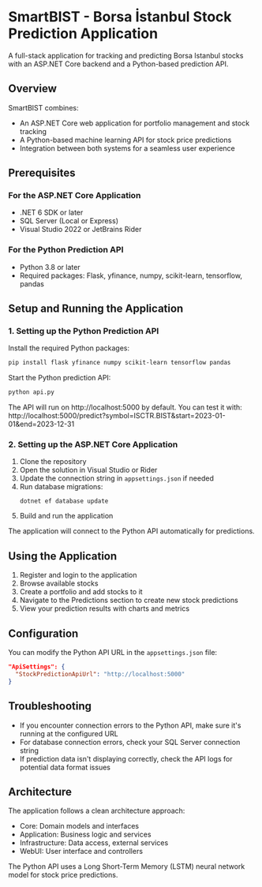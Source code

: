 # SmartBIST - Borsa İstanbul Stock Prediction Application

A full-stack application for tracking and predicting Borsa Istanbul stocks with an ASP.NET Core backend and a Python-based prediction API.

## Overview

SmartBIST combines:
- An ASP.NET Core web application for portfolio management and stock tracking
- A Python-based machine learning API for stock price predictions
- Integration between both systems for a seamless user experience

## Prerequisites

### For the ASP.NET Core Application
- .NET 6 SDK or later
- SQL Server (Local or Express)
- Visual Studio 2022 or JetBrains Rider

### For the Python Prediction API
- Python 3.8 or later
- Required packages: Flask, yfinance, numpy, scikit-learn, tensorflow, pandas

## Setup and Running the Application

### 1. Setting up the Python Prediction API

Install the required Python packages:

```bash
pip install flask yfinance numpy scikit-learn tensorflow pandas
```

Start the Python prediction API:

```bash
python api.py
```

The API will run on http://localhost:5000 by default. You can test it with:
http://localhost:5000/predict?symbol=ISCTR.BIST&start=2023-01-01&end=2023-12-31

### 2. Setting up the ASP.NET Core Application

1. Clone the repository
2. Open the solution in Visual Studio or Rider
3. Update the connection string in `appsettings.json` if needed
4. Run database migrations:
   ```
   dotnet ef database update
   ```
5. Build and run the application

The application will connect to the Python API automatically for predictions.

## Using the Application

1. Register and login to the application
2. Browse available stocks
3. Create a portfolio and add stocks to it
4. Navigate to the Predictions section to create new stock predictions
5. View your prediction results with charts and metrics

## Configuration

You can modify the Python API URL in the `appsettings.json` file:

```json
"ApiSettings": {
  "StockPredictionApiUrl": "http://localhost:5000"
}
```

## Troubleshooting

- If you encounter connection errors to the Python API, make sure it's running at the configured URL
- For database connection errors, check your SQL Server connection string
- If prediction data isn't displaying correctly, check the API logs for potential data format issues

## Architecture

The application follows a clean architecture approach:
- Core: Domain models and interfaces
- Application: Business logic and services
- Infrastructure: Data access, external services
- WebUI: User interface and controllers

The Python API uses a Long Short-Term Memory (LSTM) neural network model for stock price predictions. 